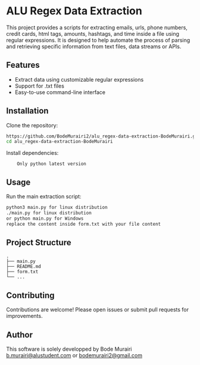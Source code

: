 # ALU Regex Data Extraction

This project provides a scripts for extracting emails, urls, phone numbers, credit cards, html tags, amounts, hashtags, and time inside a file using regular expressions. It is designed to help automate the process of parsing and retrieving specific information from text files, data streams or APIs.

## Features

- Extract data using customizable regular expressions
- Support for .txt files
- Easy-to-use command-line interface

## Installation

Clone the repository:

```bash
https://github.com/BodeMurairi2/alu_regex-data-extraction-BodeMurairi.git
cd alu_regex-data-extraction-BodeMurairi
```

Install dependencies:

```No installation needed
    Only python latest version
```

## Usage

Run the main extraction script:

```bash
python3 main.py for linux distribution
./main.py for linux distribution
or python main.py for Windows
replace the content inside form.txt with your file content
```

## Project Structure

```
.
├── main.py
├── README.md
├── form.txt
└── ...
```

## Contributing

Contributions are welcome! Please open issues or submit pull requests for improvements.

## Author

This software is solely developped by Bode Murairi <b.murairi@alustudent.com> or <bodemurairi2@gmail.com> 
